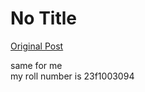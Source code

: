 # No Title

[Original Post](https://discourse.onlinedegree.iitm.ac.in/t/171141/351)

<p>same for me<br>
my roll number is 23f1003094</p>